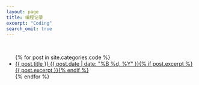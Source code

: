 ```yaml
---
layout: page
title: 编程记录
excerpt: "Coding"
search_omit: true
---
```

   
&nbsp;  
  
<ul class="post-list">
{% for post in site.categories.code %} 
  <li><article><a href="{{ site.url }}{{ post.url }}">{{ post.title }} <span class="entry-date"><time datetime="{{ post.date | date_to_xmlschema }}">{{ post.date | date: "%B %d, %Y" }}</time></span>{% if post.excerpt %} <span class="excerpt">{{ post.excerpt }}</span>{% endif %}</a></article></li>
{% endfor %}
</ul>
